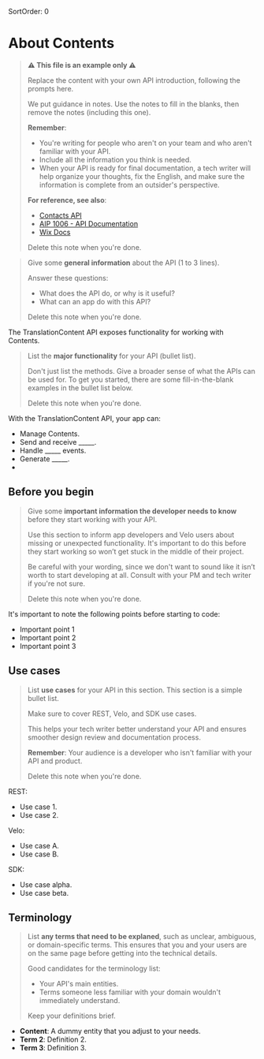 SortOrder: 0
# About Contents

> __⚠ This file is an example only ⚠__
>
> Replace the content with your own API introduction,
> following the prompts here.
>
> We put guidance in notes. Use the notes to fill in the blanks,
> then remove the notes (including this one).
>
> __Remember__:
>
> - You're writing for people who aren't on your team
>   and who aren't familiar with your API.
> - Include all the information you think is needed.
> - When your API is ready for final documentation,
>   a tech writer will help organize your thoughts,
>   fix the English,
>   and make sure the information is complete from an outsider's perspective.
>
> __For reference, see also__:
>
> - [Contacts API](https://dev.wix.com/api/rest/contacts)
> - [AIP 1006 - API Documentation](https://bo.wix.com/wix-docs/rnd/p13n-guidelines---aips/guidance-aips/wix-api-basics/\[1006]-documentation)
> - [Wix Docs](https://bo.wix.com/wix-docs/rnd/wix-docs/wix-docs/introduction)
>
> Delete this note when you're done.

> Give some **general information** about the API (1 to 3 lines).
>
> Answer these questions:
>
> - What does the API do, or why is it useful?
> - What can an app do with this API?
>
> Delete this note when you're done.

The TranslationContent API exposes functionality for working with Contents.

> List the **major functionality** for your API (bullet list).
>
> Don't just list the methods.
> Give a broader sense of what the APIs can be used for.
> To get you started, there are some fill-in-the-blank examples
> in the bullet list below.
>
> Delete this note when you're done.

With the TranslationContent API, your app can:

- Manage Contents.
- Send and receive _____.
- Handle _____ events.
- Generate _____.
- 

## Before you begin

> Give some **important information the developer needs to know**
> before they start working with your API.
>
> Use this section to inform app developers and Velo users
> about missing or unexpected functionality.
> It's important to do this before they start working
> so won’t get stuck in the middle of their project.
>
> Be careful with your wording,
> since we don't want to sound like it isn’t worth to start developing at all.
> Consult with your PM and tech writer if you're not sure.
>
> Delete this note when you're done.

It's important to note the following points before starting to code:

- Important point 1
- Important point 2
- Important point 3

## Use cases

> List **use cases** for your API in this section.
> This section is a simple bullet list.
>
> Make sure to cover REST, Velo, and SDK use cases.
>
> This helps your tech writer better understand your API
> and ensures smoother design review and documentation process.
>
> **Remember**:
> Your audience is a developer who isn't familiar with your API and product.
>
> Delete this note when you're done.

REST:

- Use case 1.
- Use case 2.

Velo:

- Use case A.
- Use case B.

SDK:

- Use case alpha.
- Use case beta.

## Terminology

> List **any terms that need to be explaned**,
> such as unclear, ambiguous, or domain-specific terms.
> This ensures that you and your users are on the same page
> before getting into the technical details.
>
> Good candidates for the terminology list:
>
> - Your API's main entities.
> - Terms someone less familiar with your domain wouldn't immediately understand.
>
> Keep your definitions brief.

- **Content**: A dummy entity that you adjust to your needs.
- **Term 2**: Definition 2.
- **Term 3**: Definition 3.
